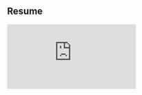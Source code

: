 ## Resume
![pdf of resume](https://github.com/yislamovic/resume/blob/master/Yahya%20Islamovic%20CV%20Full-Stack%20Developer.pdf)

